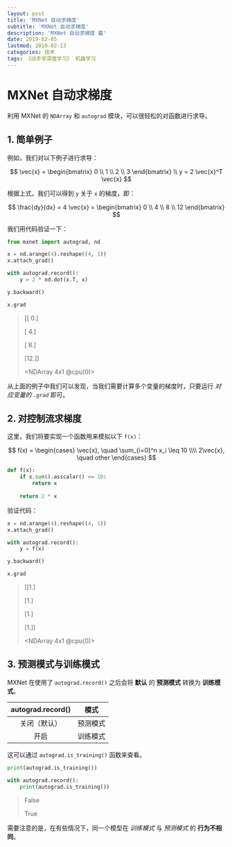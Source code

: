 ```yaml
---
layout: post
title: 'MXNet 自动求梯度'
subtitle: 'MXNet 自动求梯度'
description: 'MXNet 自动求梯度 篇'
date: 2019-02-05
lastmod: 2019-02-13
categories: 技术
tags: 《动手学深度学习》 机器学习
---
```

# MXNet 自动求梯度

利用 MXNet 的 `NDArray` 和 `autograd` 模块，可以很轻松的对函数进行求导。



## 1. 简单例子

例如，我们对以下例子进行求导：


$$
\vec{x} = \begin{bmatrix} 0 \\ 1 \\ 2 \\ 3 \end{bmatrix}
\\
y = 2 \vec{x}^T \vec{x}
$$


根据上式，我们可以得到 `y` 关于 `x` 的梯度，即：


$$
\frac{dy}{dx} = 4 \vec{x} = \begin{bmatrix} 0 \\ 4 \\ 8 \\ 12 \end{bmatrix}
$$


我们用代码验证一下：

~~~python
from mxnet import autograd, nd

x = nd.arange(4).reshape((4, 1))
x.attach_grad()

with autograd.record():
    y = 2 * nd.dot(x.T, x)

y.backward()

x.grad
~~~

>[[ 0.]
>
> [ 4.]
> 
> [ 8.]
> 
> [12.]]
> 
><NDArray 4x1 @cpu(0)>

从上面的例子中我们可以发现，当我们需要计算多个变量的梯度时，只要运行 *对应变量的 `.grad`* 即可。



## 2. 对控制流求梯度

这里，我们将要实现一个函数用来模拟以下 `f(x)`：


$$
f(x) = \begin{cases}
\vec{x}, \quad \sum_{i=0}^n x_i \leq 10
\\\\
2\vec{x}, \quad other
\end{cases}
$$


~~~python
def f(x):
    if x.sum().asscalar() <= 10:
        return x
    
    return 2 * x
~~~

验证代码：

~~~python
x = nd.arange(4).reshape((4, 1))
x.attach_grad()

with autograd.record():
    y = f(x)

y.backward()

x.grad
~~~

>[[1.]
>
>[1.]
>
>[1.]
>
>[1.]]
>
><NDArray 4x1 @cpu(0)>



## 3. 预测模式与训练模式

MXNet 在使用了 `autograd.record()` 之后会将 **默认** 的 **预测模式** 转换为 **训练模式**。

| autograd.record() |   模式   |
| :---------------: | :------: |
|   关闭（默认）    | 预测模式 |
|       开启        | 训练模式 |

这可以通过 `autograd.is_training()` 函数来查看。

~~~python
print(autograd.is_training())

with autograd.record():
    print(autograd.is_training())
~~~

>False
>
>True

需要注意的是，在有些情况下，同一个模型在 *训练模式* 与 *预测模式* 的 **行为不相同**。
